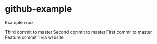 # github-example
Example repo

Third commit to master
Second commit to master
First commit to master
Feature commit 1 via website

